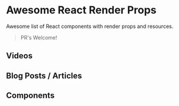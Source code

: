 # Awesome React Render Props

Awesome list of React components with render props and resources.

> PR's Welcome!

## Videos

## Blog Posts / Articles

## Components
